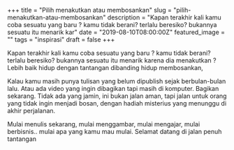 +++
title = "Pilih menakutkan atau membosankan"
slug = "pilih-menakutkan-atau-membosankan"
description = "Kapan terakhir kali kamu coba sesuatu yang baru ?  kamu tidak berani? terlalu beresiko? bukannya sesuatu itu menarik kar"
date = "2019-08-10T08:00:00Z"
featured_image = ""
tags = "inspirasi"
draft = false
+++ 
 
Kapan terakhir kali kamu coba sesuatu yang baru ?  kamu tidak berani? terlalu beresiko? bukannya sesuatu itu menarik karena dia menakutkan ? Lebih baik hidup dengan tantangan dibanding hidup membosankan,

Kalau kamu masih punya tulisan yang belum dipublish sejak berbulan-bulan lalu. Atau ada video yang ingin dibagikan tapi masih di komputer. Bagikan sekarang. Tidak ada yang jamin, ini bukan jalan aman, tapi jalan untuk orang yang tidak ingin menjadi bosan, dengan hadiah misterius yang menunggu di akhir perjalanan.

Mulai menulis sekarang, mulai menggambar, mulai mengajar, mulai berbisnis.. mulai apa yang kamu mau mulai. Selamat datang di jalan penuh tantangan